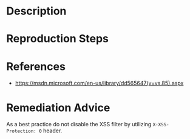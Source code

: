 # Description


# Reproduction Steps


# References

- https://msdn.microsoft.com/en-us/library/dd565647(v=vs.85).aspx


# Remediation Advice

As a best practice do not disable the XSS filter by utilizing `X-XSS-Protection: 0` header.